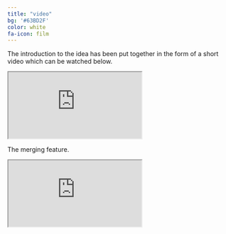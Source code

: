 ```yaml
---
title: "video"
bg: '#63BD2F'
color: white
fa-icon: film
---
```


The introduction to the idea has been put together in the form of a short video which can be watched below.

<div class="icontain">
  <iframe src="https://www.youtube.com/embed/Q3fFajMv2Cw" allowfullscreen></iframe>
</div>


The merging feature.

<div class="icontain">
  <iframe src="https://www.youtube.com/embed/jtQtWMES-cs" allowfullscreen></iframe>
</div>
